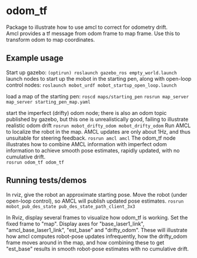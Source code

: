 # odom_tf
Package to illustrate how to use amcl to correct for odometry drift.  
Amcl provides a tf message from odom frame to map frame.  Use this to
transform odom to map coordinates.  

## Example usage
Start up gazebo:
`(optirun) roslaunch gazebo_ros empty_world.launch`
launch nodes to start up the mobot in the starting pen, along with open-loop control nodes:
`roslaunch mobot_urdf mobot_startup_open_loop.launch`

load a map of the starting pen:
`roscd maps/starting_pen`
`rosrun map_server map_server starting_pen_map.yaml`

start the imperfect (drifty) odom node; there is also an odom topic published by gazebo, but this
one is unrealistically good, failing to illustrate realistic odom drift
`rosrun mobot_drifty_odom mobot_drifty_odom`
Run AMCL to localize the robot in the map.  AMCL updates are only about 1Hz, and thus
unsuitable for steering feedback.
`rosrun amcl amcl`
The odom_tf node illustrates how to combine AMCL information with imperfect odom information
to achieve smooth pose estimates, rapidly updated, with no cumulative drift.  
`rosrun odom_tf odom_tf`

## Running tests/demos
In rviz, give the robot an approximate starting pose.
Move the robot (under open-loop control), so AMCL will publish updated pose estimates.
`rosrun mobot_pub_des_state pub_des_state_path_client_3x3`  

In Rviz, display several frames to visualize how odom_tf is working.  Set the fixed frame to "map".
Display axes for "base_laser1_link", "amcl_base_laser1_link", "est_base" and "drifty_odom".
These will illustrate how amcl computes robot-pose updates infrequently, how the drifty_odom frame
moves around in the map, and how combining these to get "est_base" results in smooth robot-pose
estimates with no cumulative drift.
  
